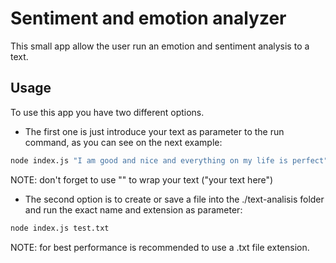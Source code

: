 # Sentiment and emotion analyzer

This small app allow the user run an emotion and sentiment analysis to a text.

## Usage

To use this app you have two different options.

- The first one is just introduce your text as parameter to the run command, as you can see on the next example:

```sh
node index.js "I am good and nice and everything on my life is perfect"
```

NOTE: don't forget to use "" to wrap your text ("your text here")

- The second option is to create or save a file into the ./text-analisis folder and run the exact name and extension as parameter:

```sh
node index.js test.txt
```

NOTE: for best performance is recommended to use a .txt file extension.
